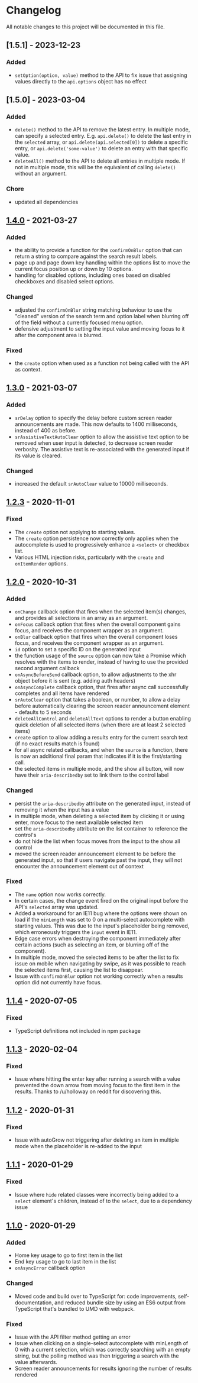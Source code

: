 # Changelog

All notable changes to this project will be documented in this file.

## [1.5.1] - 2023-12-23

### Added

- `setOption(option, value)` method to the API to fix issue that assigning values directly to the `api.options` object has no effect

## [1.5.0] - 2023-03-04

### Added

- `delete()` method to the API to remove the latest entry. In multiple mode, can specify a selected entry. E.g. `api.delete()` to delete the last entry in the `selected` array, or `api.delete(api.selected[0])` to delete a specific entry, or `api.delete('some-value')` to delete an entry with that specific value.
- `deleteAll()` method to the API to delete all entries in multiple mode. If not in multiple mode, this will be the equivalent of calling `delete()` without an argument.

### Chore

- updated all dependencies

## [1.4.0] - 2021-03-27

### Added

- the ability to provide a function for the `confirmOnBlur` option that can return a string to compare against the search result labels.
- page up and page down key handling within the options list to move the current focus position up or down by 10 options.
- handling for disabled options, including ones based on disabled checkboxes and disabled select options.

### Changed

- adjusted the `confirmOnBlur` string matching behaviour to use the "cleaned" version of the search term and option label when blurring off of the field without a currently focused menu option.
- defensive adjustment to setting the input value and moving focus to it after the component area is blurred.

### Fixed

- the `create` option when used as a function not being called with the API as context.

## [1.3.0] - 2021-03-07

### Added

- `srDelay` option to specify the delay before custom screen reader announcements are made. This now defaults to 1400 milliseconds, instead of 400 as before.
- `srAssistiveTextAutoClear` option to allow the assistive text option to be removed when user input is detected, to decrease screen reader verbosity. The assistive text is re-associated with the generated input if its value is cleared.

### Changed

- increased the default `srAutoClear` value to 10000 milliseconds.

## [1.2.3] - 2020-11-01

### Fixed

- The `create` option not applying to starting values.
- The `create` option persistence now correctly only applies when the autocomplete is used to progressively enhance a `<select>` or checkbox list.
- Various HTML injection risks, particularly with the `create` and `onItemRender` options.

## [1.2.0] - 2020-10-31

### Added

- `onChange` callback option that fires when the selected item(s) changes, and provides all selections in an array as an argument.
- `onFocus` callback option that fires when the overall component gains focus, and receives the component wrapper as an argument.
- `onBlur` callback option that fires when the overall component loses focus, and receives the component wrapper as an argument.
- `id` option to set a specific ID on the generated input
- the function usage of the `source` option can now take a Promise which resolves with the items to render, instead of having to use the provided second argument callback
- `onAsyncBeforeSend` callback option, to allow adjustments to the xhr object before it is sent (e.g. adding auth headers)
- `onAsyncComplete` callback option, that fires after async call successfully completes and all items have rendered
- `srAutoClear` option that takes a boolean, or number, to allow a delay before automatically clearing the screen reader announcement element - defaults to 5 seconds
- `deleteAllControl` and `deleteAllText` options to render a button enabling quick deletion of all selected items (when there are at least 2 selected items)
- `create` option to allow adding a results entry for the current search text (if no exact results match is found)
- for all async related callbacks, and when the `source` is a function, there is now an additional final param that indicates if it is the first/starting call.
- the selected items in multiple mode, and the show all button, will now have their `aria-describedby` set to link them to the control label

### Changed

- persist the `aria-describedby` attribute on the generated input, instead of removing it when the input has a value
- in multiple mode, when deleting a selected item by clicking it or using enter, move focus to the next available selected item
- set the `aria-describedby` attribute on the list container to reference the control's
- do not hide the list when focus moves from the input to the show all control
- moved the screen reader announcement element to be before the generated input, so that if users navigate past the input, they will not encounter the announcement element out of context

### Fixed

- The `name` option now works correctly.
- In certain cases, the change event fired on the original input before the API's `selected` array was updated.
- Added a workaround for an IE11 bug where the options were shown on load if the `minLength` was set to 0 on a multi-select autocomplete with starting values. This was due to the input's placeholder being removed, which erroneously triggers the `input` event in IE11.
- Edge case errors when destroying the component immediately after certain actions (such as selecting an item, or blurring off of the component).
- In multiple mode, moved the selected items to be after the list to fix issue on mobile when navigating by swipe, as it was possible to reach the selected items first, causing the list to disappear.
- Issue with `confirmOnBlur` option not working correctly when a results option did not currently have focus.

## [1.1.4] - 2020-07-05

### Fixed

- TypeScript definitions not included in npm package

## [1.1.3] - 2020-02-04

### Fixed

- Issue where hitting the enter key after running a search with a value prevented the down arrow from moving focus to the first item in the results. Thanks to /u/holloway on reddit for discovering this.

## [1.1.2] - 2020-01-31

### Fixed

- Issue with autoGrow not triggering after deleting an item in multiple mode when the placeholder is re-added to the input

## [1.1.1] - 2020-01-29

### Fixed

- Issue where `hide` related classes were incorrectly being added to a `select` element's children, instead of to the `select`, due to a dependency issue

## [1.1.0] - 2020-01-29

### Added

- Home key usage to go to first item in the list
- End key usage to go to last item in the list
- `onAsyncError` callback option

### Changed

- Moved code and build over to TypeScript for: code improvements, self-documentation, and reduced bundle size by using an ES6 output from TypeScript that's bundled to UMD with webpack.

### Fixed

- Issue with the API filter method getting an error
- Issue when clicking on a single-select autocomplete with minLength of 0 with a current selection, which was correctly searching with an empty string, but the polling method was then triggering a search with the value afterwards.
- Screen reader announcements for results ignoring the number of results rendered

[1.4.0]: https://github.com/mynamesleon/aria-autocomplete/compare/v1.3.0...v1.4.0
[1.3.0]: https://github.com/mynamesleon/aria-autocomplete/compare/v1.2.3...v1.3.0
[1.2.3]: https://github.com/mynamesleon/aria-autocomplete/compare/v1.2.0...v1.2.3
[1.2.0]: https://github.com/mynamesleon/aria-autocomplete/compare/v1.1.4...v1.2.0
[1.1.4]: https://github.com/mynamesleon/aria-autocomplete/compare/v1.1.3...v1.1.4
[1.1.3]: https://github.com/mynamesleon/aria-autocomplete/compare/v1.1.2...v1.1.3
[1.1.2]: https://github.com/mynamesleon/aria-autocomplete/compare/v1.1.1...v1.1.2
[1.1.1]: https://github.com/mynamesleon/aria-autocomplete/compare/v1.1.0...v1.1.1
[1.1.0]: https://github.com/mynamesleon/aria-autocomplete/compare/v1.0.0...v1.1.0
